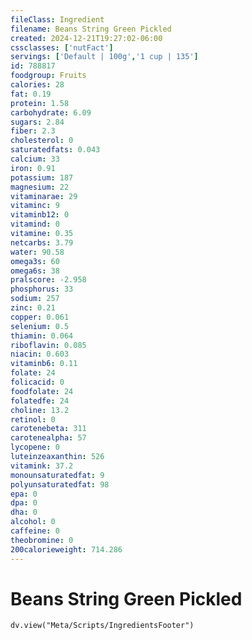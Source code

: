 ```yaml
---
fileClass: Ingredient
filename: Beans String Green Pickled
created: 2024-12-21T19:27:02-06:00
cssclasses: ['nutFact']
servings: ['Default | 100g','1 cup | 135']
id: 788817
foodgroup: Fruits
calories: 28
fat: 0.19
protein: 1.58
carbohydrate: 6.09
sugars: 2.84
fiber: 2.3
cholesterol: 0
saturatedfats: 0.043
calcium: 33
iron: 0.91
potassium: 187
magnesium: 22
vitaminarae: 29
vitaminc: 9
vitaminb12: 0
vitamind: 0
vitamine: 0.35
netcarbs: 3.79
water: 90.58
omega3s: 60
omega6s: 38
pralscore: -2.958
phosphorus: 33
sodium: 257
zinc: 0.21
copper: 0.061
selenium: 0.5
thiamin: 0.064
riboflavin: 0.085
niacin: 0.603
vitaminb6: 0.11
folate: 24
folicacid: 0
foodfolate: 24
folatedfe: 24
choline: 13.2
retinol: 0
carotenebeta: 311
carotenealpha: 57
lycopene: 0
luteinzeaxanthin: 526
vitamink: 37.2
monounsaturatedfat: 9
polyunsaturatedfat: 98
epa: 0
dpa: 0
dha: 0
alcohol: 0
caffeine: 0
theobromine: 0
200calorieweight: 714.286
---
```


# Beans String Green Pickled

```dataviewjs
dv.view("Meta/Scripts/IngredientsFooter")
```